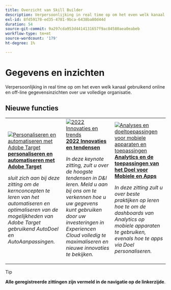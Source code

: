 ```yaml
---
title: Overzicht van Skill Builder
description: Verpersoonlijking in real time op om het even welk kanaal gebruikend online en off-line gegevensinzichten over uw volledige organisatie.
exl-id: 8fd59178-ed35-4781-9bca-6438ba80d44d
duration: 54
source-git-commit: 9a297cda953d4414131657f9ac84580aea0eabeb
workflow-type: tm+mt
source-wordcount: '179'
ht-degree: 1%

---
```


# Gegevens en inzichten

Verpersoonlijking in real time op om het even welk kanaal gebruikend online en off-line gegevensinzichten over uw volledige organisatie.

## Nieuwe functies

<table>
<tr>
  <td>
    <a href="https://experienceleague.adobe.com/docs/events/skill-builder-recordings/data-and-insights/2022/personalize.html?lang=nl-NL">
      <img alt="Personaliseren en automatiseren met Adobe Target" src="https://video.tv.adobe.com/v/3457384?format=jpeg&captions=dut" />
    </a>
     <div>
      <a href="https://experienceleague.adobe.com/docs/events/skill-builder-recordings/data-and-insights/2022/personalize.html?lang=nl-NL">
        <strong> personaliseren en automatiseren met Adobe Target </strong>
      </a>
    </div>
    <p>
    <em> sluit zich aan bij deze zitting om de kernconcepten te leren van het automatiseren en optimaliseren van de mogelijkheden van Adobe Target gebruikend AutoDoel en AutoAanpassingen.</em>
    <p>
  </td>
  <td>
    <a href="https://experienceleague.adobe.com/docs/events/skill-builder-recordings/data-and-insights/2022/innovations.html?lang=nl-NL">
      <img alt="2022 Innovaties en trends" src="https://video.tv.adobe.com/v/343818?format=jpeg" />
    </a>
     <div>
      <a href="https://experienceleague.adobe.com/docs/events/skill-builder-recordings/data-and-insights/2022/innovations.html?lang=nl-NL">
        <strong> 2022 Innovaties en tendensen </strong>
      </a>
    </div>
    <p>
    <em> In deze keynote zitting, zult u over de hoogste tendensen in D&amp;I leren. Meld u aan bij ons om te verkennen hoe u uw gegevens kunt gebruiken door uw investeringen in Experiencen Cloud volledig te maximaliseren en nieuwe innovaties te bekijken. </em>
    <p>
  </td>  
  <td>
    <a href="https://experienceleague.adobe.com/docs/events/skill-builder-recordings/data-and-insights/2022/mobile-and-apps.html?lang=nl-NL">
      <img alt="Analyses en doeltoepassingen voor mobiele apparaten en toepassingen" src="https://video.tv.adobe.com/v/343819?format=jpeg" />
    </a>
     <div>
      <a href="https://experienceleague.adobe.com/docs/events/skill-builder-recordings/data-and-insights/2022/mobile-and-apps.html?lang=nl-NL">
        <strong> Analytics en de toepassingen van het Doel voor Mobiele en Apps </strong>
      </a>
    </div>
    <p>
    <em> In deze zitting zult u over beste praktijken op leren hoe te om de dashboards van Analytics op mobiele apparaten te gebruiken, evenals hoe te apps via Doel personaliseren.</em>
    <p>
  </td>
</tr>
</table>

>[!TIP]
>
>**Alle geregistreerde zittingen zijn vermeld in de navigatie op de linkerzijde**.
